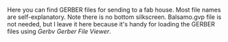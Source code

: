 Here you can find GERBER files for sending to a fab house. Most file names are self-explanatory. Note there is no bottom silkscreen. Balsamo.gvp file is not needed, but I leave it here because it's handy for loading the GERBER files using *Gerbv Gerber File Viewer*.

